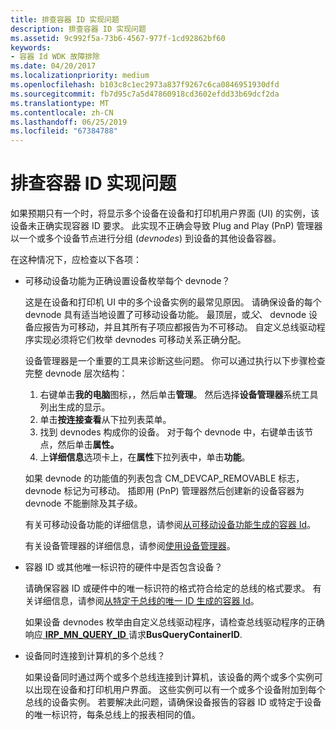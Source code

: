 ```yaml
---
title: 排查容器 ID 实现问题
description: 排查容器 ID 实现问题
ms.assetid: 9c992f5a-73b6-4567-977f-1cd92862bf60
keywords:
- 容器 Id WDK 故障排除
ms.date: 04/20/2017
ms.localizationpriority: medium
ms.openlocfilehash: b103c8c1ec2973a837f9267c6ca0846951930dfd
ms.sourcegitcommit: fb7d95c7a5d47860918cd3602efdd33b69dcf2da
ms.translationtype: MT
ms.contentlocale: zh-CN
ms.lasthandoff: 06/25/2019
ms.locfileid: "67384788"
---
```

# <a name="troubleshooting-the-implementation-of-container-ids"></a>排查容器 ID 实现问题


如果预期只有一个时，将显示多个设备在设备和打印机用户界面 (UI) 的实例，该设备未正确实现容器 ID 要求。 此实现不正确会导致 Plug and Play (PnP) 管理器以一个或多个设备节点进行分组 (*devnodes*) 到设备的其他设备容器。

在这种情况下，应检查以下各项：

-   可移动设备功能为正确设置设备枚举每个 devnode？

    这是在设备和打印机 UI 中的多个设备实例的最常见原因。 请确保设备的每个 devnode 具有适当地设置了可移动设备功能。 最顶层，或*父*、 devnode 设备应报告为可移动，并且其所有子项应都报告为不可移动。 自定义总线驱动程序实现必须将它们枚举 devnodes 可移动关系正确分配。

    设备管理器是一个重要的工具来诊断这些问题。 你可以通过执行以下步骤检查完整 devnode 层次结构：

    1.  右键单击**我的电脑**图标，，然后单击**管理**。 然后选择**设备管理器**系统工具列出生成的显示。
    2.  单击**按连接查看**从下拉列表菜单。
    3.  找到 devnodes 构成你的设备。 对于每个 devnode 中，右键单击该节点，然后单击**属性。**
    4.  上**详细信息**选项卡上，在**属性**下拉列表中，单击**功能**。

    如果 devnode 的功能值的列表包含 CM_DEVCAP_REMOVABLE 标志，devnode 标记为可移动。 插即用 (PnP) 管理器然后创建新的设备容器为 devnode 不能删除及其子级。

    有关可移动设备功能的详细信息，请参阅[从可移动设备功能生成的容器 Id](container-ids-generated-from-the-removable-device-capability.md)。

    有关设备管理器的详细信息，请参阅[使用设备管理器](using-device-manager.md)。

-   容器 ID 或其他唯一标识符的硬件中是否包含设备？

    请确保容器 ID 或硬件中的唯一标识符的格式符合给定的总线的格式要求。 有关详细信息，请参阅[从特定于总线的唯一 ID 生成的容器 Id](container-ids-generated-from-a-bus-specific-unique-id.md)。

    如果设备 devnodes 枚举由自定义总线驱动程序，请检查总线驱动程序的正确响应[ **IRP_MN_QUERY_ID** ](https://docs.microsoft.com/windows-hardware/drivers/kernel/irp-mn-query-id)请求**BusQueryContainerID**.

-   设备同时连接到计算机的多个总线？

    如果设备同时通过两个或多个总线连接到计算机，该设备的两个或多个实例可以出现在设备和打印机用户界面。 这些实例可以有一个或多个设备附加到每个总线的设备实例。 若要解决此问题，请确保设备报告的容器 ID 或特定于设备的唯一标识符，每条总线上的报表相同的值。

 

 





